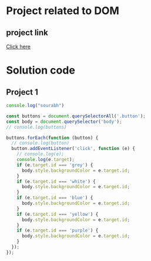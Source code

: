 # Project related to DOM

## project link
[Click here](https://stackblitz.com/edit/dom-project-chaiaurcode?file=index.html)

# Solution code

## Project 1

```javascript
console.log("sourabh")

const buttons = document.querySelectorAll('.button');
const body = document.querySelector('body');
// console.log(buttons)

buttons.forEach(function (button) {
  // console.log(button)
  button.addEventListener('click', function (e) {
    // console.log(e);
    console.log(e.target);
    if (e.target.id === 'grey') {
      body.style.backgroundColor = e.target.id;
    }
    if (e.target.id === 'white') {
      body.style.backgroundColor = e.target.id;
    }
    if (e.target.id === 'blue') {
      body.style.backgroundColor = e.target.id;
    }
    if (e.target.id === 'yellow') {
      body.style.backgroundColor = e.target.id;
    }
    if (e.target.id === 'purple') {
      body.style.backgroundColor = e.target.id;
    }
  });
});

```